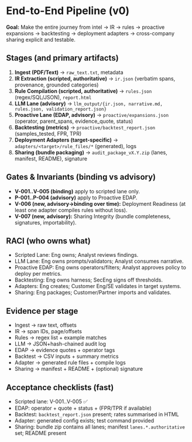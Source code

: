 # End-to-End Pipeline (v0)

**Goal:** Make the entire journey from intel → IR → rules → proactive expansions → backtesting → deployment adapters → cross-company sharing explicit and testable.

## Stages (and primary artifacts)
1. **Ingest (PDF/Text)** → `raw_text.txt`, metadata
2. **IR Extraction (scripted, authoritative)** → `ir.json` (verbatim spans, provenance, grounded categories)
3. **Rule Compilation (scripted, authoritative)** → `rules.json` (regex/SQL/JSON), `report.html`
4. **LLM Lane (advisory)** → `llm_output/{ir.json, narrative.md, rules.json, validation_report.json}`
5. **Proactive Lane (EDAP, advisory)** → `proactive/expansions.json` (operator, parent_spans, evidence_quote, status)
6. **Backtesting (metrics)** → `proactive/backtest_report.json` (samples_tested, FPR, TPR)
7. **Deployment Adapters (target-specific)** → `adapters/<target>/rule_files/*` (generated), logs
8. **Sharing (bundle packaging)** → `audit_package_vX.Y.zip` (lanes, manifest, README), signature

## Gates & Invariants (binding vs advisory)
- **V-001..V-005 (binding)** apply to scripted lane only.
- **P-001..P-004 (advisory)** apply to Proactive EDAP.
- **V-006 (new, advisory→binding over time):** Deployment Readiness (at least one adapter compiles rules without loss).
- **V-007 (new, advisory):** Sharing Integrity (bundle completeness, signatures, importability).

## RACI (who owns what)
- Scripted Lane: Eng owns; Analyst reviews findings.
- LLM Lane: Eng owns prompts/validators; Analyst consumes narrative.
- Proactive EDAP: Eng owns operators/filters; Analyst approves policy to deploy per metrics.
- Backtesting: Eng owns harness; SecEng signs off thresholds.
- Adapters: Eng creates; Customer Eng/SE validates in target systems.
- Sharing: Eng packages; Customer/Partner imports and validates.

## Evidence per stage
- Ingest → raw text, offsets
- IR → span IDs, page/offsets
- Rules → regex list + example matches
- LLM → JSON+hash-chained audit log
- EDAP → evidence quotes + operator tags
- Backtest → CSV inputs + summary metrics
- Adapter → generated rule files + compile logs
- Sharing → manifest + README + (optional) signature

## Acceptance checklists (fast)
- Scripted lane: V-001..V-005 ✅
- EDAP: operator + quote + status + (FPR/TPR if available)
- Backtest: `backtest_report.json` present; rates summarised in HTML
- Adapter: generated config exists; test command provided
- Sharing: bundle zip contains all lanes; manifest `lanes.*.authoritative` set; README present
